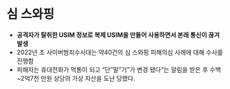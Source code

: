 # 심 스와핑
- **공격자가 탈취한 USIM 정보로 복제 USIM을 만들어 사용하면서 본래 통신이 끊겨 발생**
- 2022년 초 사이버범죄수사대는 약40건의 심 스와핑 피해의심 사례에 대해 수사를 진행함
- 피해자는 휴대전화가 먹통이 되고 “단”말”기”가 변경 됐다“는 알림을 받은 후 수백~2억7천 만원 상당의 가상 자산을 도난 당했다.